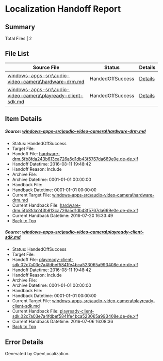 # <a name='report-top'></a> Localization Handoff Report

## Summary
 Total Files | 2

## File List
 Source File | Status | Details 
 ----------- | ------ | ------- 
 [windows-apps-src\audio-video-camera\hardware-drm.md](https://github.com/Microsoft/windows-apps/blob/56d79a93704021fc18d3e72d00738d0ce7acba91/windows-apps-src/audio-video-camera/hardware-drm.md) | HandedOffSuccess | [Details](#643b67c3975a8aea6791c834a9ca3178b97622571629)
 [windows-apps-src\audio-video-camera\playready-client-sdk.md](https://github.com/Microsoft/windows-apps/blob/549826e6c355d6b8150fa20736db20a147ed41e9/windows-apps-src/audio-video-camera/playready-client-sdk.md) | HandedOffSuccess | [Details](#735fdfb04bcf7e4fab8265b294b117be5c6148701647)

## Item Details
##### <a name='643b67c3975a8aea6791c834a9ca3178b97622571629'></a> Source: [windows-apps-src\audio-video-camera\hardware-drm.md](https://github.com/Microsoft/windows-apps/blob/56d79a93704021fc18d3e72d00738d0ce7acba91/windows-apps-src/audio-video-camera/hardware-drm.md)
* Status: HandedOffSuccess
* Target File: 
* Handoff File: [hardware-drm.5fb8fda243b613ca726a5d1db43f5767da669e0e.de-de.xlf](https://github.com/Microsoft/WDG.handoff/blob/6e6bbb118a2df1f8d24fefdd6ad06580065a6f59/ol-handoff/Microsoft/windows-apps.de-de/master/hardware-drm.5fb8fda243b613ca726a5d1db43f5767da669e0e.de-de.xlf)
* Handoff Datetime: 2016-08-11 19:48:42
* Handoff Reason: Include
* Archive File: 
* Archive Datetime: 0001-01-01 00:00:00
* Handback File: 
* Handback Datetime: 0001-01-01 00:00:00
* Current Target File: [windows-apps-src\audio-video-camera\hardware-drm.md](https://github.com/Microsoft/windows-apps.de-de/blob/6de8cee4ee31a6fa9082108f1a9e7ff09c39e62b/windows-apps-src/audio-video-camera/hardware-drm.md)
* Current Handback File: [hardware-drm.5fb8fda243b613ca726a5d1db43f5767da669e0e.de-de.xlf](https://github.com/Microsoft/WDG.handback/blob/2c1ceb1dcd88de90d8169faf0aaddf2807f77d49/ol-handback/Microsoft/windows-apps.de-de/master/hardware-drm.5fb8fda243b613ca726a5d1db43f5767da669e0e.de-de.xlf)
* Current Handback Datetime: 2016-07-20 16:33:49
* [Back to Top](#report-top)

##### <a name='735fdfb04bcf7e4fab8265b294b117be5c6148701647'></a> Source: [windows-apps-src\audio-video-camera\playready-client-sdk.md](https://github.com/Microsoft/windows-apps/blob/549826e6c355d6b8150fa20736db20a147ed41e9/windows-apps-src/audio-video-camera/playready-client-sdk.md)
* Status: HandedOffSuccess
* Target File: 
* Handoff File: [playready-client-sdk.02c7a03e7a4fdbef5841fe4bca523065a993408e.de-de.xlf](https://github.com/Microsoft/WDG.handoff/blob/6e6bbb118a2df1f8d24fefdd6ad06580065a6f59/ol-handoff/Microsoft/windows-apps.de-de/master/playready-client-sdk.02c7a03e7a4fdbef5841fe4bca523065a993408e.de-de.xlf)
* Handoff Datetime: 2016-08-11 19:48:42
* Handoff Reason: Include
* Archive File: 
* Archive Datetime: 0001-01-01 00:00:00
* Handback File: 
* Handback Datetime: 0001-01-01 00:00:00
* Current Target File: [windows-apps-src\audio-video-camera\playready-client-sdk.md](https://github.com/Microsoft/windows-apps.de-de/blob/7a3dc4d5efb7b5518f9623c0a3ebf46436d26e72/windows-apps-src/audio-video-camera/playready-client-sdk.md)
* Current Handback File: [playready-client-sdk.02c7a03e7a4fdbef5841fe4bca523065a993408e.de-de.xlf](https://github.com/Microsoft/WDG.handback/blob/b6880abfd65d38457dda3929c963d918f070774a/ol-handback/Microsoft/windows-apps.de-de/master/playready-client-sdk.02c7a03e7a4fdbef5841fe4bca523065a993408e.de-de.xlf)
* Current Handback Datetime: 2016-07-06 16:08:36
* [Back to Top](#report-top)


## Error Details

Generated by OpenLocalization.
